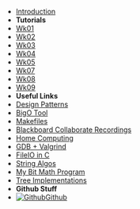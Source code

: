 - [Introduction](_introduction)
- **Tutorials**
- [Wk01](T2/2521/Wk01)
- [Wk02](T2/2521/Wk02)
- [Wk03](T2/2521/Wk03)
- [Wk04](T2/2521/Wk04)
- [Wk05](T2/2521/Wk05)
- [Wk07](T2/2521/Wk07)
- [Wk08](T2/2521/Wk08)
- [Wk09](T2/2521/Wk09)
- **Useful Links**
- [Design Patterns](DesignPatterns/)
- [BigO Tool](BigOh)
- [Makefiles](Makefiles)
- [Blackboard Collaborate Recordings](Blackboard)
- [Home Computing](home_computing)
- [GDB + Valgrind](gdb_valgrind)
- [FileIO in C](FileIO_Files/ExampleFileReading)
- [String Algos](StringAlgos/StringAlgos)
- [My Bit Math Program](https://braedonwooding.github.io/BitwiseCmpViz/#/)
- [Tree Implementations](Detailed_TreeImplementations/Detailed_TreeImplementations.md)
- **Github Stuff**
- [![Github](https://icongram.jgog.in/simple/github.svg?color=808080&size=16)Github](https://github.com/BraedonWooding/CompTutoring)
